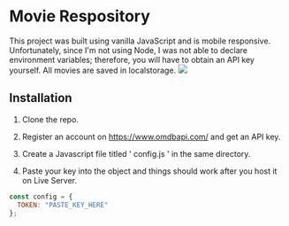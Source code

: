 # Movie Respository

This project was built using vanilla JavaScript and is mobile responsive. Unfortunately, since I'm not using Node, I was not able to declare environment variables; therefore, you will have to obtain an API key yourself. All movies are saved in localstorage.
![](https://github.com/mikecasey99/MovieDatabaseProject/Readme.gif)

## Installation

1. Clone the repo.

2. Register an account on https://www.omdbapi.com/ and get an API key. 

3. Create a Javascript file titled ' config.js ' in the same directory. 

4. Paste your key into the object and things should work after you host it on Live Server.

```javascript
const config = {
  TOKEN: "PASTE_KEY_HERE"
};
```
